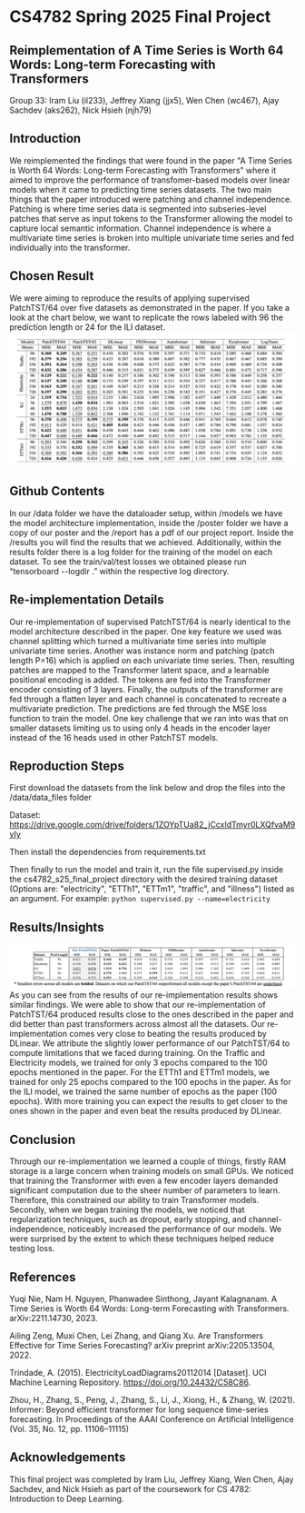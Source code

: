 # CS4782 Spring 2025 Final Project

## Reimplementation of A Time Series is Worth 64 Words: Long-term Forecasting with Transformers

Group 33: Iram Liu (il233), Jeffrey Xiang (jjx5), Wen Chen (wc467), Ajay Sachdev (aks262), Nick Hsieh (njh79)

## Introduction

We reimplemented the findings that were found in the paper "A Time Series is Worth 64 Words: Long-term Forecasting with Transformers" where it aimed to improve the performance of transfomer-based models over linear models when it came to predicting time series datasets. The two main things that the paper introduced were patching and channel independence. Patching is where time series data is segmented into subseries-level patches that serve as input tokens to the Transformer allowing the model to capture local semantic information. Channel independence is where a multivariate time series is broken into multiple univariate time series and fed individually into the transformer.

## Chosen Result

We were aiming to reproduce the results of applying supervised PatchTST/64 over five datasets as demonstrated in the paper. If you take a look at the chart below, we want to replicate the rows labeled with 96 the prediction length or 24 for the ILI dataset.
![Figure 1](/PaperResults.png)

## Github Contents

In our /data folder we have the dataloader setup, within /models we have the model architecture implementation, inside the /poster folder we have a copy of our poster and the /report has a pdf of our project report. Inside the /results you will find the results that we achieved. Additionally, within the results folder there is a log folder for the training of the model on each dataset. To see the train/val/test losses we obtained please run “tensorboard --logdir .” within the respective log directory.

## Re-implementation Details

Our re-implementation of supervised PatchTST/64 is nearly identical to the model architecture described in the paper. One key feature we used was channel splitting which turned a multivariate time series into multiple univariate time series. Another was instance norm and patching (patch length P=16) which is applied on each univariate time series. Then, resulting patches are mapped to the Transformer latent space, and a learnable positional encoding is added. The tokens are fed into the Transformer encoder consisting of 3 layers. Finally, the outputs of the transformer are fed through a flatten layer and each channel is concatenated to recreate a multivariate prediction. The predictions are fed through the MSE loss function to train the model. One key challenge that we ran into was that on smaller datasets limiting us to using only 4 heads in the encoder layer instead of the 16 heads used in other PatchTST models.

## Reproduction Steps

First download the datasets from the link below and drop the files into the /data/data_files folder

Dataset: https://drive.google.com/drive/folders/1ZOYpTUa82_jCcxIdTmyr0LXQfvaM9vIy

Then install the dependencies from requirements.txt

Then finally to run the model and train it, run the file supervised.py inside the cs4782_s25_final_project directory with the desired training dataset (Options are: "electricity", "ETTh1", "ETTm1", "traffic", and "illness") listed as an argument. For example: `python supervised.py --name=electricity`

## Results/Insights

![Figure 2](/OurResults.png)
As you can see from the results of our re-implementation results shows similar findings. We were able to show that our re-implementation of PatchTST/64 produced results close to the ones described in the paper and did better than past transformers across almost all the datasets. Our re-implementation comes very close to beating the results produced by DLinear. We attribute the slightly lower performance of our PatchTST/64 to compute limitations that we faced during training. On the Traffic and Electricity models, we trained for only 3 epochs compared to the 100 epochs mentioned in the paper. For the ETTh1 and ETTm1 models, we trained for only 25 epochs compared to the 100 epochs in the paper. As for the ILI model, we trained the same number of epochs as the paper (100 epochs). With more training you can expect the results to get closer to the ones shown in the paper and even beat the results produced by DLinear.

## Conclusion

Through our re-implementation we learned a couple of things, firstly RAM storage is a large concern when training models on small GPUs. We noticed that training the Transformer with even a few encoder layers demanded significant computation due to the sheer number of parameters to learn. Therefore, this constrained our ability to train Transformer models. Secondly, when we began training the models, we noticed that regularization techniques, such as dropout, early stopping, and channel-independence, noticeably increased the performance of our models. We were surprised by the extent to which these techniques helped reduce testing loss.

## References

Yuqi Nie, Nam H. Nguyen, Phanwadee Sinthong, Jayant Kalagnanam. A Time Series is Worth 64 Words: Long-term Forecasting with Transformers. arXiv:2211.14730, 2023.

Ailing Zeng, Muxi Chen, Lei Zhang, and Qiang Xu. Are Transformers Effective for Time Series Forecasting? arXiv preprint arXiv:2205.13504, 2022.

Trindade, A. (2015). ElectricityLoadDiagrams20112014 [Dataset]. UCI Machine Learning Repository. https://doi.org/10.24432/C58C86.

Zhou, H., Zhang, S., Peng, J., Zhang, S., Li, J., Xiong, H., & Zhang, W. (2021). Informer: Beyond efficient transformer for long sequence time-series forecasting. In Proceedings of the AAAI Conference on Artificial Intelligence (Vol. 35, No. 12, pp. 11106–11115)

## Acknowledgements

This final project was completed by Iram Liu, Jeffrey Xiang, Wen Chen, Ajay Sachdev, and Nick Hsieh as part of the coursework for CS 4782: Introduction to Deep Learning.
